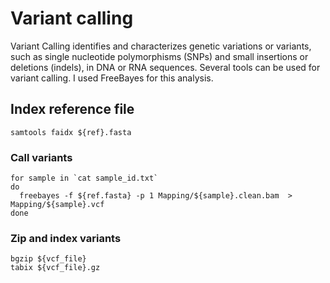 # Variant calling
Variant Calling identifies and characterizes genetic variations or variants, such as single nucleotide polymorphisms (SNPs) and small insertions or deletions (indels), in DNA or RNA sequences. Several tools can be used for variant calling. I used FreeBayes for this analysis.

## Index reference file
```
samtools faidx ${ref}.fasta
```

### Call variants

```
for sample in `cat sample_id.txt`
do
  freebayes -f ${ref.fasta} -p 1 Mapping/${sample}.clean.bam  > Mapping/${sample}.vcf
done
```

### Zip and index variants

```
bgzip ${vcf_file}
tabix ${vcf_file}.gz
```

